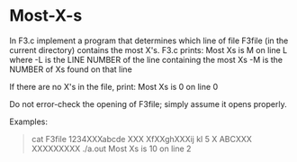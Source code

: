 # Most-X-s
In F3.c implement a program that determines which line of
file F3file (in the current directory) contains the most X's.
F3.c prints:
Most Xs is M on line L
where
  -L is the LINE NUMBER of the line containing the most Xs
  -M is the NUMBER of Xs found on that line

If there are no X's in the file, print:
Most Xs is 0 on line 0

Do not error-check the opening of F3file; simply assume it
opens properly.

Examples:

> cat F3file
1234XXXabcde    XXX
XfXXghXXXij kl 5 X   ABCXXX
XXXXXXXXX
> ./a.out
Most Xs is 10 on line 2

